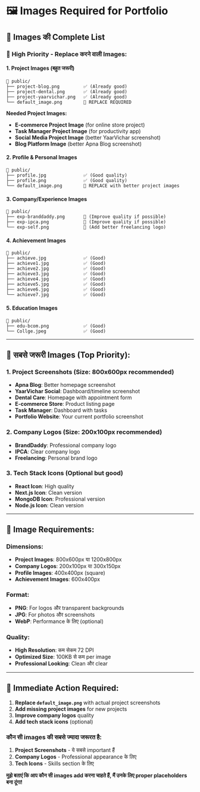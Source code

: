 # 🖼️ Images Required for Portfolio

## 📝 **Images की Complete List**

### 🚨 **High Priority - Replace करने वाली Images:**

#### 1. **Project Images** (बहुत जरूरी)
```
📁 public/
├── project-blog.png         ✅ (Already good)
├── project-dental.png       ✅ (Already good)  
├── project-yaarvichar.png   ✅ (Already good)
└── default_image.png        🚨 REPLACE REQUIRED
```

**Needed Project Images:**
- **E-commerce Project Image** (for online store project)
- **Task Manager Project Image** (for productivity app)
- **Social Media Project Image** (better YaarVichar screenshot)
- **Blog Platform Image** (better Apna Blog screenshot)

#### 2. **Profile & Personal Images**
```
📁 public/
├── profile.jpg              ✅ (Good quality)
├── profile.png              ✅ (Good quality)
└── default_image.png        🚨 REPLACE with better project images
```

#### 3. **Company/Experience Images**
```
📁 public/
├── exp-branddaddy.png       🔄 (Improve quality if possible)
├── exp-ipca.png             🔄 (Improve quality if possible)
└── exp-self.png             🔄 (Add better freelancing logo)
```

#### 4. **Achievement Images**
```
📁 public/
├── achieve.jpg              ✅ (Good)
├── achieve1.jpg             ✅ (Good)
├── achieve2.jpg             ✅ (Good)
├── achieve3.jpg             ✅ (Good)
├── achieve4.jpg             ✅ (Good)
├── achieve5.jpg             ✅ (Good)
├── achieve6.jpg             ✅ (Good)
└── achieve7.jpg             ✅ (Good)
```

#### 5. **Education Images**
```
📁 public/
├── edu-bcom.png             ✅ (Good)
└── Collge.jpeg              ✅ (Good)
```

---

## 🎯 **सबसे जरूरी Images (Top Priority):**

### 1. **Project Screenshots** (Size: 800x600px recommended)
- **Apna Blog**: Better homepage screenshot
- **YaarVichar Social**: Dashboard/timeline screenshot  
- **Dental Care**: Homepage with appointment form
- **E-commerce Store**: Product listing page
- **Task Manager**: Dashboard with tasks
- **Portfolio Website**: Your current portfolio screenshot

### 2. **Company Logos** (Size: 200x100px recommended)
- **BrandDaddy**: Professional company logo
- **IPCA**: Clear company logo
- **Freelancing**: Personal brand logo

### 3. **Tech Stack Icons** (Optional but good)
- **React Icon**: High quality
- **Next.js Icon**: Clean version
- **MongoDB Icon**: Professional version
- **Node.js Icon**: Clean version

---

## 📐 **Image Requirements:**

### **Dimensions:**
- **Project Images**: 800x600px या 1200x800px
- **Company Logos**: 200x100px या 300x150px  
- **Profile Images**: 400x400px (square)
- **Achievement Images**: 600x400px

### **Format:**
- **PNG**: For logos और transparent backgrounds
- **JPG**: For photos और screenshots
- **WebP**: Performance के लिए (optional)

### **Quality:**
- **High Resolution**: कम सेकम 72 DPI
- **Optimized Size**: 100KB से कम per image
- **Professional Looking**: Clean और clear

---

## 🚀 **Immediate Action Required:**

1. **Replace `default_image.png`** with actual project screenshots
2. **Add missing project images** for new projects
3. **Improve company logos** quality
4. **Add tech stack icons** (optional)

### **कौन सी images की सबसे ज्यादा जरूरत है:**
1. **Project Screenshots** - ये सबसे important हैं
2. **Company Logos** - Professional appearance के लिए
3. **Tech Icons** - Skills section के लिए

**मुझे बताएं कि आप कौन सी images add करना चाहते हैं, मैं उनके लिए proper placeholders बना दूंगा!**
